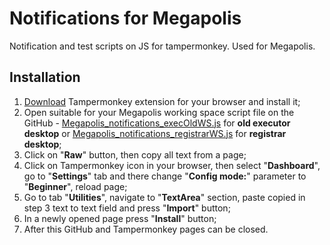 # Notifications for Megapolis

Notification and test scripts on JS for tampermonkey. Used for Megapolis.

## Installation

1. [Download](https://www.tampermonkey.net/index.php?ext=dhdg&locale=en) Tampermonkey extension for your browser and install it;
2. Open suitable for your Megapolis working space script file on the GitHub - [Megapolis_notifications_execOldWS.js](https://github.com/chidorishar/NotificationsJS/blob/Megapolis/Megapolis_notifications_execOldWS.js) for **old executor desktop** or [Megapolis_notifications_registrarWS.js](https://github.com/chidorishar/NotificationsJS/blob/Megapolis/Megapolis_notifications_registrarWS.js) for **registrar desktop**;
3. Click on "**Raw**" button, then copy all text from a page;
4. Click on Tampermonkey icon in your browser, then select "**Dashboard**", go to "**Settings**" tab and there change "**Config mode:**" parameter to "**Beginner**", reload page;
5. Go to tab "**Utilities**", navigate to "**TextArea**" section, paste copied in step 3 text to text field and press "**Import**" button;
6. In a newly opened page press "**Install**" button;
7. After this GitHub and Tampermonkey pages can be closed.
